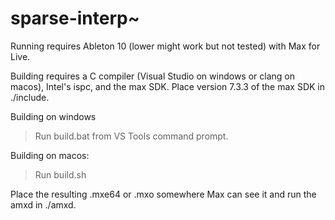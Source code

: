# sparse-interp~

Running requires Ableton 10 (lower might work but not tested) with Max for Live.

Building requires a C compiler (Visual Studio on windows or clang on macos), Intel's ispc, and the max SDK. Place version 7.3.3 of the max SDK in ./include.

Building on windows

> Run build.bat from VS Tools command prompt.

Building on macos:

> Run build.sh

Place the resulting .mxe64 or .mxo somewhere Max can see it and run the amxd in ./amxd.